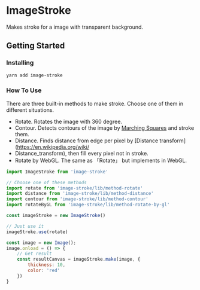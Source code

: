 # ImageStroke

Makes stroke for a image with transparent background.

## Getting Started

### Installing

``` bash
yarn add image-stroke
```

### How To Use

There are three built-in methods to make stroke. Choose one of them in different situations.

- Rotate. Rotates the image with 360 degree.
- Contour. Detects contours of the image by [Marching Squares](https://en.wikipedia.org/wiki/Marching_squares) and stroke them.
- Distance. Finds distance from edge per pixel by [Distance transform](https://en.wikipedia.org/wiki/
- Distance_transform), then fill every pixel not in stroke.
- Rotate by WebGL. The same as 「Rotate」 but implements in WebGL.

``` javascript
import ImageStroke from 'image-stroke'

// Choose one of these methods
import rotate from 'image-stroke/lib/method-rotate'
import distance from 'image-stroke/lib/method-distance'
import contour from 'image-stroke/lib/method-contour'
import rotateByGL from 'image-stroke/lib/method-rotate-by-gl'

const imageStroke = new ImageStroke()

// Just use it
imageStroke.use(rotate)

const image = new Image();
image.onload = () => {
    // Get result
    const resultCanvas = imageStroke.make(image, {
        thickness: 10,
        color: 'red'
    })
}
```